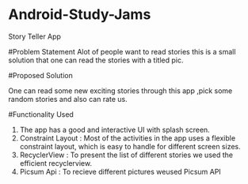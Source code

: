 # Android-Study-Jams
Story Teller App

#Problem Statement
Alot of people want to read stories this is a small solution that one can read the stories with a titled pic.

#Proposed Solution

One can read some new exciting stories through this app ,pick some random stories and also can rate us.

#Functionality Used

1. The app has a good and interactive UI with splash screen.
2. Constraint Layout : Most of the activities in the app uses a flexible constraint layout, which is easy to handle for different screen sizes.
3. RecyclerView : To present the list of different stories we used the efficient recyclerview.
4. Picsum Api : To recieve different pictures weused Picsum API
